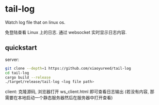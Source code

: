 # tail-log

Watch log file that on linux os.

免登陆查看 Linux 上的日志. 通过 websocket 实时显示日志内容.

## quickstart

server:

```sh
git clone --depth=1 https://github.com/xiaoyureed/tail-log
cd tail-log
cargo build --release
./target/release/tail-log <log file path>
```

client: 克隆源码, 浏览器打开 ws_client.html 即可查看日志输出 (若没有内容, 那需要在本地启动一个静态服务器然后在服务器中打开查看)

